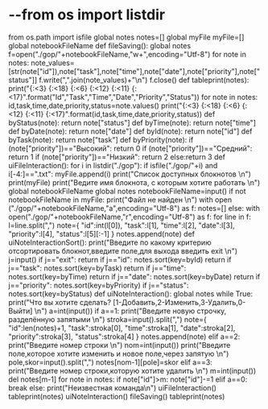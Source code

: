 # --from os import listdir
from os.path import isfile
global notes
notes=[]
global myFile
myFile=[]
global notebookFileName
def fileSaving():
    global notes
    f=open("./gop/"+notebookFileName,"w+",encoding="Utf-8")
    for note in notes:
        note_values=[str(note["id"]),note["task"],note["time"],note["date"],note["priority"],note["status"]]
        f.write(",".join(note_values)+"\n")
    f.close()
def tableprint(notes):
    print("{:<3} {:<18} {:<6} {:<12} {:<11} {:<17}".format("Id","Task","Time","Date","Priority","Status"))
    for note in notes:
        id,task,time,date,priority,status=note.values()
        print("{:<3} {:<18} {:<6} {:<12} {:<11} {:<17}".format(id,task,time,date,priority,status))
def byStatus(note):
    return note["status"]
def byTime(note):
    return note["time"]
def byDate(note):
    return note["date"]
def byId(note):
    return note["id"]
def byTask(note):
    return note["task"]
def byPriority(note):
    if (note["priority"])=="Высокий":
        return 0
    if (note["priority"])=="Средний":
        return 1
    if (note["priority"])=="Низкий":
        return 2
    else:return 3
def uiFileInteraction():
    for i in listdir("./gop"):
        if isfile("./gop/"+i) and i[-4:]==".txt":
            myFile.append(i)
    print("Список доступных блокнотов \n")
    print(myFile)
    print("Ведите имя блокнота, с которым хотите работать \n")
    global notebookFileName
    global notes
    notebookFileName=input()
    if not notebookFileName in myFile:
        print("Файл не найден \n")
        with open ("./gop/"+notebookFileName,"a",encoding="Utf-8") as f:
            notes=[]
    else:
        with open("./gop/"+notebookFileName,"r",encoding="Utf-8") as f:
            for line in f:
                l=line.split(",")
                note={
                "id":int(l[0]),
                "task":l[1],
                "time":l[2],
                "date":l[3],
                "priority":l[4],
                "status":l[5][:-1]
                }
                notes.append(note)
def uiNoteInteractionSort():
    print("Введите по какому критерию отсортировать блокнот,введите поле,для выхода введить exit \n")
    j=input()
    if j=="exit":
        return
    if j=="id":
        notes.sort(key=byId)
        return
    if j=="task":
        notes.sort(key=byTask)
        return
    if j=="time":
        notes.sort(key=byTime)
        return
    if j=="date":
        notes.sort(key=byDate)
        return
    if j=="priority":
        notes.sort(key=byPriority)
    if j=="status":
        notes.sort(key=byStatus)
def uiNoteInteraction():
    global notes
    while True:
        print("Что вы хотите сделать? [1-Добавить,2-Изменить,3-Удалить,0-Выйти] \n")
        a=int(input())
        if a==1:
            print("Введите новую строчку, разделённую запятыми \n")
            stroka=input().split(",")
            note={
            "id":len(notes)+1,
            "task":stroka[0],
            "time":stroka[1],
            "date":stroka[2],
            "priority":stroka[3],
            "status":stroka[4]
            }
            notes.append(note)
        elif a==2:
            print("Введите номер строки \n")
            nom=int(input())
            print("Введите поле,которое хотите изменить и новое поле,через запятую \n")
            pole,skor=input().split(",")
            notes[nom-1][pole]=skor
        elif a==3:
            print("Введите номер строки,которую хотите удалить \n")
            m=int(input())
            del notes[m-1]
            for note in notes:
                if note["id"]>m:
                    note["id"]-=1
        elif a==0:
            break
        else:
            print("Неизвестная команда\n")
uiFileInteraction()
tableprint(notes)
uiNoteInteraction()
fileSaving()
tableprint(notes)
